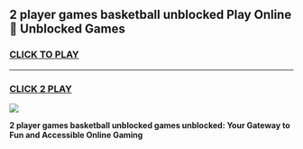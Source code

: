 
## 2 player games basketball unblocked Play Online 👋 Unblocked Games
<h3>
<a href="https://premium.freeplayer.one?title=2_player_games_basketball_unblocked&ref=19F">CLICK TO PLAY</a></h3>
<hr>

<h3>
<a href="https://premium.freeplayer.one?title=2_player_games_basketball_unblocked&ref=19F">CLICK 2 PLAY</a>
  
</h3>

<a href="https://premium.freeplayer.one?title=2_player_games_basketball_unblocked&ref=19F"><img src="https://clearcache.store/games.png"></a>


**2 player games basketball unblocked games unblocked: Your Gateway to Fun and Accessible Online Gaming**
